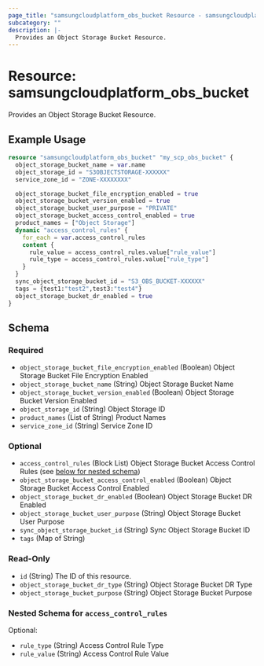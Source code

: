```yaml
---
page_title: "samsungcloudplatform_obs_bucket Resource - samsungcloudplatform"
subcategory: ""
description: |-
  Provides an Object Storage Bucket Resource.
---
```


# Resource: samsungcloudplatform_obs_bucket

Provides an Object Storage Bucket Resource.


## Example Usage

```terraform
resource "samsungcloudplatform_obs_bucket" "my_scp_obs_bucket" {
  object_storage_bucket_name = var.name
  object_storage_id = "S3OBJECTSTORAGE-XXXXXX"
  service_zone_id = "ZONE-XXXXXXXX"

  object_storage_bucket_file_encryption_enabled = true
  object_storage_bucket_version_enabled = true
  object_storage_bucket_user_purpose = "PRIVATE"
  object_storage_bucket_access_control_enabled = true
  product_names = ["Object Storage"]
  dynamic "access_control_rules" {
    for_each = var.access_control_rules
    content {
      rule_value = access_control_rules.value["rule_value"]
      rule_type = access_control_rules.value["rule_type"]
    }
  }
  sync_object_storage_bucket_id = "S3_OBS_BUCKET-XXXXXX"
  tags = {test1:"test2",test3:"test4"}
  object_storage_bucket_dr_enabled = true
}
```

<!-- schema generated by tfplugindocs -->
## Schema

### Required

- `object_storage_bucket_file_encryption_enabled` (Boolean) Object Storage Bucket File Encryption Enabled
- `object_storage_bucket_name` (String) Object Storage Bucket Name
- `object_storage_bucket_version_enabled` (Boolean) Object Storage Bucket Version Enabled
- `object_storage_id` (String) Object Storage ID
- `product_names` (List of String) Product Names
- `service_zone_id` (String) Service Zone ID

### Optional

- `access_control_rules` (Block List) Object Storage Bucket Access Control Rules (see [below for nested schema](#nestedblock--access_control_rules))
- `object_storage_bucket_access_control_enabled` (Boolean) Object Storage Bucket Access Control Enabled
- `object_storage_bucket_dr_enabled` (Boolean) Object Storage Bucket DR Enabled
- `object_storage_bucket_user_purpose` (String) Object Storage Bucket User Purpose
- `sync_object_storage_bucket_id` (String) Sync Object Storage Bucket ID
- `tags` (Map of String)

### Read-Only

- `id` (String) The ID of this resource.
- `object_storage_bucket_dr_type` (String) Object Storage Bucket DR Type
- `object_storage_bucket_purpose` (String) Object Storage Bucket Purpose

<a id="nestedblock--access_control_rules"></a>
### Nested Schema for `access_control_rules`

Optional:

- `rule_type` (String) Access Control Rule Type
- `rule_value` (String) Access Control Rule Value


